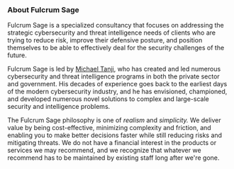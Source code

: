 ### About Fulcrum Sage

Fulcrum Sage is a specialized consultancy that focuses on addressing the strategic cybersecurity and threat intelligence needs of clients who are trying to reduce risk, improve their defensive posture, and position themselves to be able to effectively deal for the security challenges of the future.

Fulcrum Sage is led by [Michael Tanji](https://www.linkedin.com/in/mtanji/), who has created and led numerous cybersecurity and threat intelligence programs in both the private sector and government. His decades of experience goes back to the earliest days of the modern cybersecurity industry, and he has envisioned, championed, and developed numerous novel solutions to complex and large-scale security and intelligence problems.

The Fulcrum Sage philosophy is one of *realism* and *simplicity.* We deliver value by being cost-effective, minimizing complexity and friction, and enabling you to make better decisions faster while still reducing risks and mitigating threats. We do not have a financial interest in the products or services we may recommend, and we recognize that whatever we recommend has to be maintained by existing staff long after we're gone.
